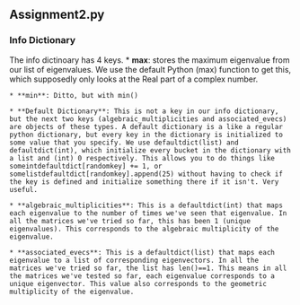 

## Assignment2.py
### Info Dictionary
The info dictinoary has 4 keys.
    * **max**: stores the maximum eigenvalue from our list of eigenvalues. We use the default Python (max) function to get this, which supposedly only looks at the Real part of a complex number.
    
    * **min**: Ditto, but with min()
    
    * **Default Dictionary**: This is not a key in our info dictionary, but the next two keys (algebraic_multiplicities and associated_evecs) are objects of these types. A default dictionary is a like a regular python dictionary, but every key in the dictionary is initialized to some value that you specify. We use defaultdict(list) and defaultdict(int), which initialize every bucket in the dictionary with a list and (int) 0 respectively. This allows you to do things like someintdefaultdict[randomkey] += 1, or somelistdefaultdict[randomkey].append(25) without having to check if the key is defined and initialize something there if it isn't. Very useful.
    
    * **algebraic_multiplicities**: This is a defaultdict(int) that maps each eigenvalue to the number of times we've seen that eigenvalue. In all the matrices we've tried so far, this has been 1 (unique eigenvalues). This corresponds to the algebraic multiplicity of the eigenvalue.
    
    * **associated_evecs**: This is a defaultdict(list) that maps each eigenvalue to a list of corresponding eigenvectors. In all the matrices we've tried so far, the list has len()==1. This means in all the matrices we've tested so far, each eigenvalue corresponds to a unique eigenvector. This value also corresponds to the geometric multiplicity of the eigenvalue. 
